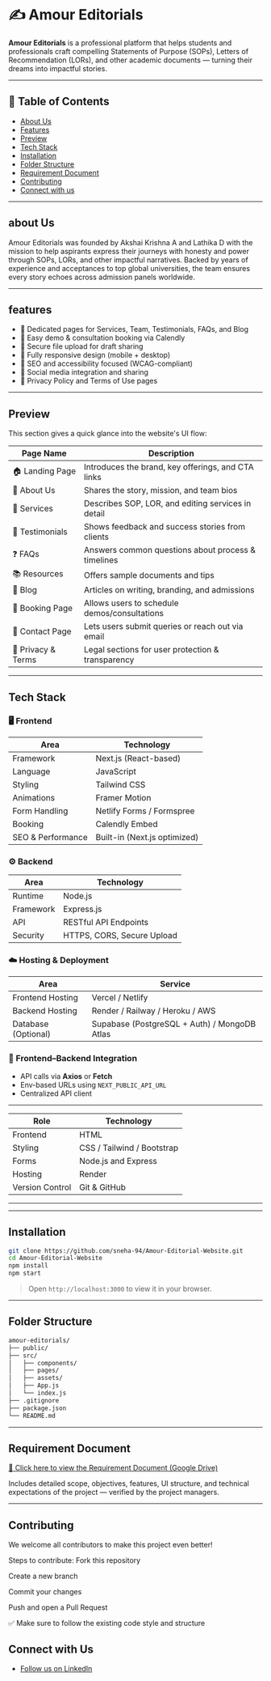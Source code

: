 # ✍️ Amour Editorials

**Amour Editorials** is a professional platform that helps students and professionals craft compelling Statements of Purpose (SOPs), Letters of Recommendation (LORs), and other academic documents — turning their dreams into impactful stories.

---

## 📌 Table of Contents

- [About Us](#about-us)
- [Features](#features)
- [Preview](#preview)
- [Tech Stack](#tech-stack)
- [Installation](#installation)
- [Folder Structure](#folder-structure)
- [Requirement Document](#requirement-document)
- [Contributing](#contributing)
- [Connect with us](#connect-with-us)

---

 ## about Us

Amour Editorials was founded by Akshai Krishna A and Lathika D with the mission to help aspirants express their journeys with honesty and power through SOPs, LORs, and other impactful narratives. Backed by years of experience and acceptances to top global universities, the team ensures every story echoes across admission panels worldwide.

---

## features

- 📘 Dedicated pages for Services, Team, Testimonials, FAQs, and Blog
- 📅 Easy demo & consultation booking via Calendly
- 🔐 Secure file upload for draft sharing
- 📱 Fully responsive design (mobile + desktop)
- 🎯 SEO and accessibility focused (WCAG-compliant)
- 📎 Social media integration and sharing
- 📄 Privacy Policy and Terms of Use pages

---

## Preview

This section gives a quick glance into the website's UI flow:

| Page Name              | Description                                         |
|------------------------|-----------------------------------------------------|
| 🏠 Landing Page        | Introduces the brand, key offerings, and CTA links |
| 🧍 About Us            | Shares the story, mission, and team bios           |
| 📑 Services            | Describes SOP, LOR, and editing services in detail |
| 💬 Testimonials        | Shows feedback and success stories from clients    |
| ❓ FAQs                | Answers common questions about process & timelines |
| 📚 Resources           | Offers sample documents and tips                   |
| 📝 Blog                | Articles on writing, branding, and admissions      |
| 📅 Booking Page        | Allows users to schedule demos/consultations       |
| 📩 Contact Page        | Lets users submit queries or reach out via email   |
| 🔐 Privacy & Terms     | Legal sections for user protection & transparency  |

---

## Tech Stack

### 🖥️ Frontend

| Area              | Technology                     |
|------------------|---------------------------------|
| Framework         | Next.js (React-based)          |
| Language          | JavaScript                     |
| Styling           | Tailwind CSS                   |
| Animations        | Framer Motion                  |
| Form Handling     | Netlify Forms / Formspree      |
| Booking           | Calendly Embed                 |
| SEO & Performance | Built-in (Next.js optimized)   |

### ⚙️ Backend

| Area             | Technology                     |
|------------------|--------------------------------|
| Runtime           | Node.js                        |
| Framework         | Express.js                    |
| API               | RESTful API Endpoints          |
| Security          | HTTPS, CORS, Secure Upload     |

### ☁️ Hosting & Deployment

| Area              | Service                        |
|-------------------|--------------------------------|
| Frontend Hosting  | Vercel / Netlify               |
| Backend Hosting   | Render / Railway / Heroku / AWS |
| Database (Optional) | Supabase (PostgreSQL + Auth) / MongoDB Atlas |

### 🔄 Frontend–Backend Integration

- API calls via **Axios** or **Fetch**  
- Env-based URLs using `NEXT_PUBLIC_API_URL`  
- Centralized API client  
 

---

| Role               | Technology              |
|--------------------|--------------------------|
| Frontend           | HTML                     |
| Styling            | CSS / Tailwind / Bootstrap |
| Forms              | Node.js and Express      |
| Hosting            | Render                   |
| Version Control    | Git & GitHub             |

---
---

## Installation

```bash
git clone https://github.com/sneha-94/Amour-Editorial-Website.git
cd Amour-Editorial-Website
npm install
npm start
```

> Open `http://localhost:3000` to view it in your browser.

---

## Folder Structure 

```bash
amour-editorials/
├── public/
├── src/
│   ├── components/
│   ├── pages/
│   ├── assets/
│   ├── App.js
│   └── index.js
├── .gitignore
├── package.json
└── README.md
```

---

## Requirement Document

[📎 Click here to view the Requirement Document (Google Drive)](https://drive.google.com/drive/folders/1UKhRycAPGKAMnXEQuGMF5JSSEaz0_awR?usp=sharing)

Includes detailed scope, objectives, features, UI structure, and technical expectations of the project — verified by the project managers.

---

## Contributing

We welcome all contributors to make this project even better!

Steps to contribute:
Fork this repository

Create a new branch

Commit your changes

Push and open a Pull Request

✅ Make sure to follow the existing code style and structure


## Connect with Us
- [Follow us on LinkedIn](https://www.linkedin.com/company/amour-editorial/)



